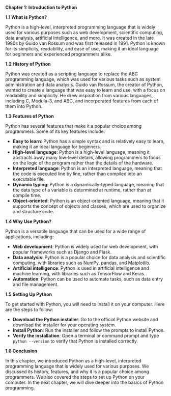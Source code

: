 <p><strong>Chapter 1: Introduction to Python</strong></p>

<p><strong>1.1 What is Python?</strong></p>

<p>Python is a high-level, interpreted programming language that is widely used for various purposes such as web development, scientific computing, data analysis, artificial intelligence, and more. It was created in the late 1980s by Guido van Rossum and was first released in 1991. Python is known for its simplicity, readability, and ease of use, making it an ideal language for beginners and experienced programmers alike.</p>

<p><strong>1.2 History of Python</strong></p>

<p>Python was created as a scripting language to replace the ABC programming language, which was used for various tasks such as system administration and data analysis. Guido van Rossum, the creator of Python, wanted to create a language that was easy to learn and use, with a focus on readability and simplicity. He drew inspiration from various languages, including C, Modula-3, and ABC, and incorporated features from each of them into Python.</p>

<p><strong>1.3 Features of Python</strong></p>

<p>Python has several features that make it a popular choice among programmers. Some of its key features include:</p>

<ul>
<li><strong>Easy to learn</strong>: Python has a simple syntax and is relatively easy to learn, making it an ideal language for beginners.</li>
<li><strong>High-level language</strong>: Python is a high-level language, meaning it abstracts away many low-level details, allowing programmers to focus on the logic of the program rather than the details of the hardware.</li>
<li><strong>Interpreted language</strong>: Python is an interpreted language, meaning that the code is executed line by line, rather than compiled into an executable file.</li>
<li><strong>Dynamic typing</strong>: Python is a dynamically-typed language, meaning that the data type of a variable is determined at runtime, rather than at compile time.</li>
<li><strong>Object-oriented</strong>: Python is an object-oriented language, meaning that it supports the concept of objects and classes, which are used to organize and structure code.</li>
</ul>

<p><strong>1.4 Why Use Python?</strong></p>

<p>Python is a versatile language that can be used for a wide range of applications, including:</p>

<ul>
<li><strong>Web development</strong>: Python is widely used for web development, with popular frameworks such as Django and Flask.</li>
<li><strong>Data analysis</strong>: Python is a popular choice for data analysis and scientific computing, with libraries such as NumPy, pandas, and Matplotlib.</li>
<li><strong>Artificial intelligence</strong>: Python is used in artificial intelligence and machine learning, with libraries such as TensorFlow and Keras.</li>
<li><strong>Automation</strong>: Python can be used to automate tasks, such as data entry and file management.</li>
</ul>

<p><strong>1.5 Setting Up Python</strong></p>

<p>To get started with Python, you will need to install it on your computer. Here are the steps to follow:</p>

<ul>
<li><strong>Download the Python installer</strong>: Go to the official Python website and download the installer for your operating system.</li>
<li><strong>Install Python</strong>: Run the installer and follow the prompts to install Python.</li>
<li><strong>Verify the installation</strong>: Open a terminal or command prompt and type <code>python --version</code> to verify that Python is installed correctly.</li>
</ul>

<p><strong>1.6 Conclusion</strong></p>

<p>In this chapter, we introduced Python as a high-level, interpreted programming language that is widely used for various purposes. We discussed its history, features, and why it is a popular choice among programmers. We also covered the steps to set up Python on your computer. In the next chapter, we will dive deeper into the basics of Python programming.</p>
